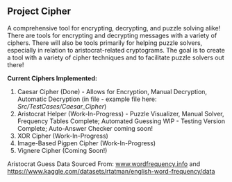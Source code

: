 ## Project Cipher  
A comprehensive tool for encrypting, decrypting, and puzzle solving alike! There are tools for encrypting and decrypting messages with a variety of ciphers. There will also be tools primarily for helping puzzle solvers, especially in relation to aristocrat-related cryptograms. The goal is to create a tool with a variety of cipher techniques and to facilitate puzzle solvers out there!  
  
**Current Ciphers Implemented:**    
1. Caesar Cipher (Done) - Allows for Encryption, Manual Decryption, Automatic Decryption (in file - example file here: *Src/TestCases/Caesar_Cipher*)
2. Aristocrat Helper (Work-In-Progress) - Puzzle Visualizer, Manual Solver, Frequency Tables Complete; Automated Guessing WIP - Testing Version Complete; Auto-Answer Checker coming soon!
3. XOR Cipher (Work-In-Progress)
4. Image-Based Pigpen Cipher (Work-In-Progress)
5. Vignere Cipher (Coming Soon!)


Aristocrat Guess Data Sourced From: www.wordfrequency.info and https://www.kaggle.com/datasets/rtatman/english-word-frequency/data
